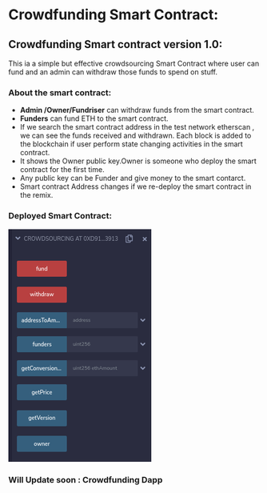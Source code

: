 # Crowdfunding Smart Contract:

## Crowdfunding Smart contract version 1.0: 

This ia a simple but effective crowdsourcing Smart Contract where user can fund and an admin can withdraw those funds to spend on stuff.

### About the smart contract:

- **Admin /Owner/Fundriser** can withdraw funds from the smart contract.
- **Funders** can fund ETH to the smart contract.
- If we search the smart contract address in the test network etherscan , we can see the funds received and withdrawn. Each block is added to the blockchain if user perform state changing activities in the smart contract.
- It shows the Owner public key.Owner is someone who deploy the smart contract for the first time. 
- Any public key can be Funder and give money to the smart contarct.
- Smart contract Address changes if we re-deploy the smart contract in the remix.       

### Deployed Smart Contract:

![Deployed Crowdfunding](deployed-Crowdsourcing-SmartContract.png)

### Will Update soon : Crowdfunding Dapp
